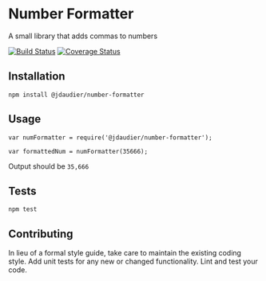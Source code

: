 Number Formatter
=========

A small library that adds commas to numbers

[![Build Status](https://travis-ci.org/MichaelFoss/numberformatter.svg?branch=master)](https://travis-ci.org/MichaelFoss/numberformatter)
[![Coverage Status](https://coveralls.io/repos/MichaelFoss/numberformatter/badge.svg?branch=master&service=github)](https://coveralls.io/github/MichaelFoss/numberformatter?branch=master)

## Installation

  `npm install @jdaudier/number-formatter`

## Usage

    var numFormatter = require('@jdaudier/number-formatter');

    var formattedNum = numFormatter(35666);
  
  
  Output should be `35,666`


## Tests

  `npm test`

## Contributing

In lieu of a formal style guide, take care to maintain the existing coding style. Add unit tests for any new or changed functionality. Lint and test your code.
